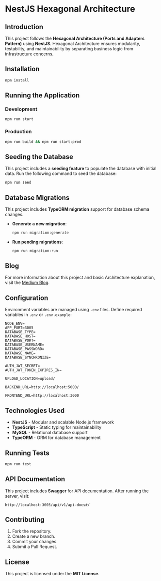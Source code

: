 # NestJS Hexagonal Architecture

## Introduction
This project follows the **Hexagonal Architecture (Ports and Adapters Pattern)** using **NestJS**. Hexagonal Architecture ensures modularity, testability, and maintainability by separating business logic from infrastructure concerns.

## Installation
```sh
npm install
```

## Running the Application
### Development
```sh
npm run start
```
### Production
```sh
npm run build && npm run start:prod
```

## Seeding the Database
This project includes a **seeding feature** to populate the database with initial data. Run the following command to seed the database:
```sh
npm run seed
```

## Database Migrations
This project includes **TypeORM migration** support for database schema changes.
- **Generate a new migration**:
  ```sh
  npm run migration:generate
  ```
- **Run pending migrations**:
  ```sh
  npm run migration:run
  ```
## Blog
For more information about this project and basic Architecture explanation, visit the [Medium Blog](https://medium.com/@sagarsishir51/mastering-hexagonal-architecture-in-nestjs-a-practical-guide-ccc10ed155bf).

## Configuration
Environment variables are managed using `.env` files. Define required variables in `.env` or `.env.example`:
```env
NODE_ENV=
APP_PORT=3005
DATABASE_TYPE=
DATABASE_HOST=
DATABASE_PORT=
DATABASE_USERNAME=
DATABASE_PASSWORD=
DATABASE_NAME=
DATABASE_SYNCHRONIZE=

AUTH_JWT_SECRET=
AUTH_JWT_TOKEN_EXPIRES_IN=

UPLOAD_LOCATION=upload/

BACKEND_URL=http://localhost:5000/

FRONTEND_URL=http://localhost:3000
```

## Technologies Used
- **NestJS** - Modular and scalable Node.js framework
- **TypeScript** - Static typing for maintainability
- **MySQL** - Relational database support
- **TypeORM** - ORM for database management

## Running Tests
```sh
npm run test
```

## API Documentation
This project includes **Swagger** for API documentation. After running the server, visit:
```
http://localhost:3005/api/v1/api-docs#/
```

## Contributing
1. Fork the repository.
2. Create a new branch.
3. Commit your changes.
4. Submit a Pull Request.

## License
This project is licensed under the **MIT License**.


